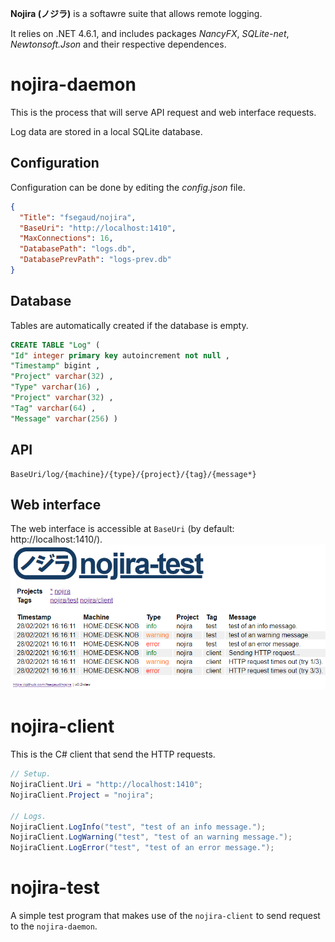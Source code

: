 **Nojira (ノジラ)** is a softawre suite that allows remote logging.

It relies on .NET 4.6.1, and includes packages _NancyFX_, _SQLite-net_, _Newtonsoft.Json_ and their respective dependences.

# nojira-daemon
This is the process that will serve API request and web interface requests.

Log data are stored in a local SQLite database.

## Configuration
Configuration can be done by editing the _config.json_ file.
```json
{
  "Title": "fsegaud/nojira",
  "BaseUri": "http://localhost:1410",
  "MaxConnections": 16,
  "DatabasePath": "logs.db",
  "DatabasePrevPath": "logs-prev.db"
}
```

## Database
Tables are automatically created if the database is empty.
```sql
CREATE TABLE "Log" (
"Id" integer primary key autoincrement not null ,
"Timestamp" bigint ,
"Project" varchar(32) ,
"Type" varchar(16) ,
"Project" varchar(32) ,
"Tag" varchar(64) ,
"Message" varchar(256) )
```

## API
```
BaseUri/log/{machine}/{type}/{project}/{tag}/{message*}
```

## Web interface
The web interface is accessible at `BaseUri` (by default: http://localhost:1410/).
![web interface screenshot](README.md.files/web.png)

# nojira-client
This is the C# client that send the HTTP requests.
```csharp
// Setup.
NojiraClient.Uri = "http://localhost:1410";
NojiraClient.Project = "nojira";

// Logs.
NojiraClient.LogInfo("test", "test of an info message.");
NojiraClient.LogWarning("test", "test of an warning message.");
NojiraClient.LogError("test", "test of an error message.");
```

# nojira-test
A simple test program that makes use of the `nojira-client` to send request to the `nojira-daemon`.